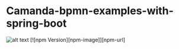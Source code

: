 # Camanda-bpmn-examples-with-spring-boot
![alt text](https://github.com/djamelzerrouki/Camunda-bpmn-examples-with-spring-boot/blob/master/src/main/resources/static/images/logo.PNG)
[![npm Version][npm-image]][npm-url]
